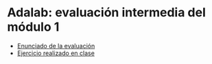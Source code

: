 # Adalab: evaluación intermedia del módulo 1

* [Enunciado de la evaluación](./docs/enunciado.pdf)
* [Ejercicio realizado en clase](index.html)